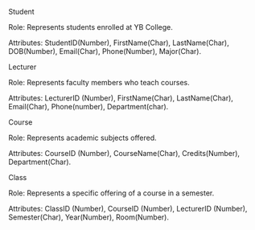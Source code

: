 
Student

Role: Represents students enrolled at YB College.

Attributes: StudentID(Number), FirstName(Char), LastName(Char), DOB(Number), Email(Char), Phone(Number), Major(Char).

Lecturer

Role: Represents faculty members who teach courses.

Attributes: LecturerID (Number), FirstName(Char), LastName(Char), Email(Char), Phone(number), Department(char).

Course

Role: Represents academic subjects offered.

Attributes: CourseID (Number), CourseName(Char), Credits(Number), Department(Char).

Class

Role: Represents a specific offering of a course in a semester.

Attributes: ClassID (Number), CourseID (Number), LecturerID (Number), Semester(Char), Year(Number), Room(Number).